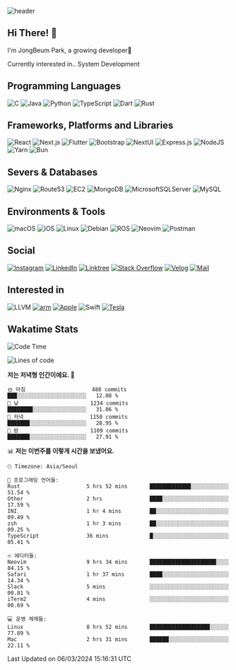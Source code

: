 ![header](https://capsule-render.vercel.app/api?type=waving&color=gradient&height=250&section=header&text=JongBeum%20Park&desc=Welcome%20to%20my%20Github!&fontAlign=66&fontAlignY=35&descAlign=83&descAlignY=55&animation=fadeIn)

## Hi There! 👋
I'm JongBeum Park, a growing developer🌱

Currently interested in.. System Development

## Programming Languages
![C](https://img.shields.io/badge/c-00599C?style=for-the-badge&logo=c&logoColor=white)
![Java](https://img.shields.io/badge/java-ED8B00?style=for-the-badge&logo=openjdk&logoColor=white)
![Python](https://img.shields.io/badge/python-3670A0?style=for-the-badge&logo=python&logoColor=ffdd54)
![TypeScript](https://img.shields.io/badge/typescript-007ACC?style=for-the-badge&logo=typescript&logoColor=white)
![Dart](https://img.shields.io/badge/dart-0175C2?style=for-the-badge&logo=dart&logoColor=white)
![Rust](https://img.shields.io/badge/rust-000000?style=for-the-badge&logo=rust&logoColor=white)

## Frameworks, Platforms and Libraries
![React](https://img.shields.io/badge/react-20232a?style=for-the-badge&logo=react&logoColor=%2361DAFB)
![Next.js](https://img.shields.io/badge/Next.js-000000?style=for-the-badge&logo=Next.js&logoColor=white)
![Flutter](https://img.shields.io/badge/flutter-02569B?style=for-the-badge&logo=flutter&logoColor=white)
![Bootstrap](https://img.shields.io/badge/bootstrap-563D7C?style=for-the-badge&logo=bootstrap&logoColor=white)
![NextUI](https://img.shields.io/badge/NextUI-000000?style=for-the-badge&logo=NextUI&logoColor=white)
![Express.js](https://img.shields.io/badge/express.js-404d59?style=for-the-badge&logo=express&logoColor=%2361DAFB)
![NodeJS](https://img.shields.io/badge/node.js-6DA55F?style=for-the-badge&logo=node.js&logoColor=white)
![Yarn](https://img.shields.io/badge/yarn-2C8EBB?style=for-the-badge&logo=yarn&logoColor=white)
![Bun](https://img.shields.io/badge/Bun-000000?style=for-the-badge&logo=Bun&logoColor=white)

## Severs & Databases
![Nginx](https://img.shields.io/badge/nginx-009639?style=for-the-badge&logo=nginx&logoColor=white)
![Route53](https://img.shields.io/badge/Route53-8c4fff?style=for-the-badge&logo=Amazon%20Route%2053&logoColor=white)
![EC2](https://img.shields.io/badge/EC2-FF9900?style=for-the-badge&logo=Amazon%20EC2&logoColor=white)
![MongoDB](https://img.shields.io/badge/MongoDB-4ea94b?style=for-the-badge&logo=mongodb&logoColor=white)
![MicrosoftSQLServer](https://img.shields.io/badge/Microsoft%20SQL%20Sever-CC2927?style=for-the-badge&logo=microsoft%20sql%20server&logoColor=white)
![MySQL](https://img.shields.io/badge/mysql-4479A1?style=for-the-badge&logo=mysql&logoColor=white)

## Environments & Tools
![macOS](https://img.shields.io/badge/-macOS-000000?style=for-the-badge&logo=macOS&logoColor=white)
![iOS](https://img.shields.io/badge/-iOS-000000?style=for-the-badge&logo=iOS&logoColor=white)
![Linux](https://img.shields.io/badge/Linux-FCC624?style=for-the-badge&logo=Linux&logoColor=white)
![Debian](https://img.shields.io/badge/Debian-A81D33?style=for-the-badge&logo=Debian&logoColor=white)
![ROS](https://img.shields.io/badge/ROS-22314E?style=for-the-badge&logo=ROS&logoColor=white)
![Neovim](https://img.shields.io/badge/neovim-57A143?style=for-the-badge&logo=Neovim&logoColor=white)
![Postman](https://img.shields.io/badge/Postman-FF6C37?style=for-the-badge&logo=Postman&logoColor=white)

## Social
[![Instagram](https://img.shields.io/badge/Instagram-E4405F?style=for-the-badge&logo=Instagram&logoColor=white)](https://instagram.com/parkjb_825)
[![LinkedIn](https://img.shields.io/badge/linkedin-0077B5?style=for-the-badge&logo=linkedin&logoColor=white)](https://linkedin.com/in/jong-beum-park-298b6a1b0)
[![Linktree](https://img.shields.io/badge/linktree-1de9b6?style=for-the-badge&logo=linktree&logoColor=white)](https://linktr.ee/parkjbdev)
[![Stack Overflow](https://img.shields.io/badge/Stackoverflow-FE7A16?style=for-the-badge&logo=stack-overflow&logoColor=white)](https://stackoverflow.com/users/14824006/parkjbdev)
[![Velog](http://img.shields.io/badge/Velog-20c997?style=for-the-badge&logo=Velog&logoColor=white)](https://velog.io/@parkjbdev)
[![Mail](https://img.shields.io/badge/mail-3693F3?style=for-the-badge&logo=iCloud&logoColor=white)](mailto:dev@parkjb.com)

## Interested in
![LLVM](https://img.shields.io/badge/LLVM-262D3A?style=for-the-badge&logo=LLVM&logoColor=white)
[![arm](https://img.shields.io/badge/arm-0091BD?style=for-the-badge&logo=arm&logoColor=white)](https://arm.com)
[![Apple](https://img.shields.io/badge/Apple-000000?style=for-the-badge&logo=Apple&logoColor=white)](https://apple.com)
![Swift](https://img.shields.io/badge/Swift-F05138?style=for-the-badge&logo=Swift&logoColor=white)
[![Tesla](https://img.shields.io/badge/Tesla-CC0000?style=for-the-badge&logo=Tesla&logoColor=white)](https://www.tesla.com)

## Wakatime Stats
<!--START_SECTION:waka-->
![Code Time](http://img.shields.io/badge/Code%20Time-2%2C321%20hrs%2014%20mins-blue)

![Lines of code](https://img.shields.io/badge/%EC%A0%80%EB%8A%94%20%EC%97%AC%ED%83%9C%EA%B9%8C%EC%A7%80%20-1.5%20million%20%EC%A4%84%EC%9D%98%20%EC%BD%94%EB%93%9C%EB%A5%BC%20%EC%9E%91%EC%84%B1%ED%96%88%EC%96%B4%EC%9A%94.-blue)

**저는 저녁형 인간이에요. 🦉** 

```text
🌞 아침                     480 commits         ███░░░░░░░░░░░░░░░░░░░░░░   12.08 % 
🌆 낮　                     1234 commits        ████████░░░░░░░░░░░░░░░░░   31.06 % 
🌃 저녁                     1150 commits        ███████░░░░░░░░░░░░░░░░░░   28.95 % 
🌙 밤　                     1109 commits        ███████░░░░░░░░░░░░░░░░░░   27.91 % 
```


📊 **저는 이번주를 이렇게 시간을 보냈어요.** 

```text
🕑︎ Timezone: Asia/Seoul

💬 프로그래밍 언어들: 
Rust                     5 hrs 52 mins       █████████████░░░░░░░░░░░░   51.54 % 
Other                    2 hrs               ████░░░░░░░░░░░░░░░░░░░░░   17.59 % 
INI                      1 hr 4 mins         ██░░░░░░░░░░░░░░░░░░░░░░░   09.49 % 
zsh                      1 hr 3 mins         ██░░░░░░░░░░░░░░░░░░░░░░░   09.25 % 
TypeScript               36 mins             █░░░░░░░░░░░░░░░░░░░░░░░░   05.41 % 

🔥 에디터들: 
Neovim                   9 hrs 34 mins       █████████████████████░░░░   84.15 % 
Safari                   1 hr 37 mins        ████░░░░░░░░░░░░░░░░░░░░░   14.34 % 
Slack                    5 mins              ░░░░░░░░░░░░░░░░░░░░░░░░░   00.81 % 
iTerm2                   4 mins              ░░░░░░░░░░░░░░░░░░░░░░░░░   00.69 % 

💻 운영 체제들: 
Linux                    8 hrs 52 mins       ███████████████████░░░░░░   77.89 % 
Mac                      2 hrs 31 mins       ██████░░░░░░░░░░░░░░░░░░░   22.11 % 
```


 Last Updated on 06/03/2024 15:16:31 UTC
<!--END_SECTION:waka-->
